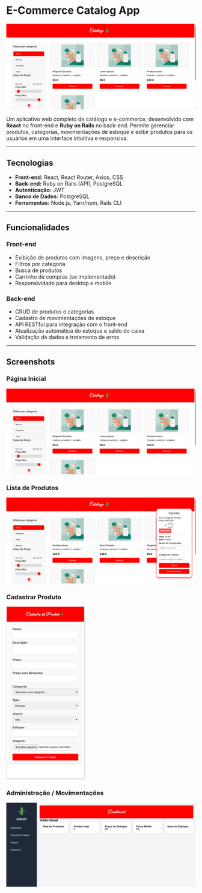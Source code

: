 # E-Commerce Catalog App

![Banner](./assets/banner.png) <!-- Coloque aqui uma imagem de destaque do projeto -->

Um aplicativo web completo de catálogo e e-commerce, desenvolvido com **React** no front-end e **Ruby on Rails** no back-end. Permite gerenciar produtos, categorias, movimentações de estoque e exibir produtos para os usuários em uma interface intuitiva e responsiva.

---

## Tecnologias

- **Front-end:** React, React Router, Axios, CSS
- **Back-end:** Ruby on Rails (API), PostgreSQL
- **Autenticação:** JWT
- **Banco de Dados:** PostgreSQL
- **Ferramentas:** Node.js, Yarn/npm, Rails CLI

---

## Funcionalidades

### Front-end
- Exibição de produtos com imagens, preço e descrição
- Filtros por categoria
- Busca de produtos
- Carrinho de compras (se implementado)
- Responsividade para desktop e mobile

### Back-end
- CRUD de produtos e categorias
- Cadastro de movimentações de estoque
- API RESTful para integração com o front-end
- Atualização automática do estoque e saldo do caixa
- Validação de dados e tratamento de erros

---


## Screenshots

### Página Inicial
![Home](./assets/banner.png)

### Lista de Produtos
![Lista de Produtos](./assets/produtos.png)

### Cadastrar  Produto
![Cadastro](./assets/cadastro.png)

### Administração / Movimentações
![Admin](./assets/admin.png)
